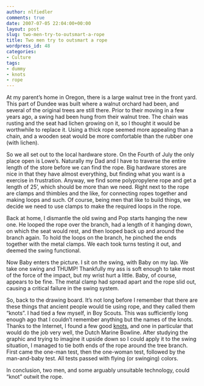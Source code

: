 ```yaml
---
author: nlfiedler
comments: true
date: 2007-07-05 22:04:00+00:00
layout: post
slug: two-men-try-to-outsmart-a-rope
title: Two men try to outsmart a rope
wordpress_id: 48
categories:
- Culture
tags:
- dummy
- knots
- rope
---
```


At my parent’s home in Oregon, there is a large walnut tree in the front yard. This part of Dundee was built where a walnut orchard had been, and several of the original trees are still there. Prior to their moving in a few years ago, a swing had been hung from their walnut tree. The chain was rusting and the seat had lichen growing on it, so I thought it would be worthwhile to replace it. Using a thick rope seemed more appealing than a chain, and a wooden seat would be more comfortable than the rubber one (with lichen).

   

So we all set out to the local hardware store. On the Fourth of July the only place open is Lowe’s. Naturally my Dad and I have to traverse the entire length of the store before we can find the rope. Big hardware stores are nice in that they have almost everything, but finding what you want is a exercise in frustration. Anyway, we find some polypropylene rope and get a length of 25’, which should be more than we need. Right next to the rope are clamps and thimbles and the like, for connecting ropes together and making loops and such. Of course, being men that like to build things, we decide we need to use clamps to make the required loops in the rope.

   

Back at home, I dismantle the old swing and Pop starts hanging the new one. He looped the rope over the branch, had a length of it hanging down, on which the seat would rest, and then looped back up and around the branch again. To hold the loops on the branch, he pinched the ends together with the metal clamps. We each took turns testing it out, and deemed the swing functional.

   

Now Baby enters the picture. I sit on the swing, with Baby on my lap. We take one swing and THUMP! Thankfully my ass is soft enough to take most of the force of the impact, but my wrist hurt a little. Baby, of course, appears to be fine. The metal clamp had spread apart and the rope slid out, causing a critical failure in the swing system.

   

So, back to the drawing board. It’s not long before I remember that there are these things that ancient people would tie using rope, and they called them “knots”. I had tied a few myself, in Boy Scouts. This was sufficiently long enough ago that I couldn’t remember anything but the names of the knots. Thanks to the Internet, I found a few good [knots](http://www.realknots.com/), and one in particular that would do the job very well, the Dutch Marine Bowline. After studying the graphic and trying to imagine it upside down so I could apply it to the swing situation, I managed to tie both ends of the rope around the tree branch. First came the one-man test, then the one-woman test, followed by the man-and-baby test. All tests passed with flying (or swinging) colors.

   

In conclusion, two men, and some arguably unsuitable technology, could “knot” outwit the rope.
